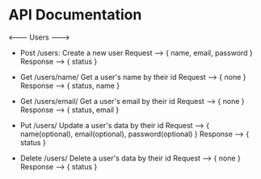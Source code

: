 

# API Documentation

<--- Users --->

- Post /users: 
    Create a new user 
    Request --> { name, email, password }
    Response --> { status }

- Get /users/name/<id>
    Get a user's name by their id 
    Request --> { none }
    Response --> { status, name }

- Get /users/email/<id>
    Get a user's email by their id 
    Request --> { none }
    Response --> { status, email }

- Put /users/<id>
    Update a user's data by their id 
    Request --> { name(optional), email(optional), password(optional) }
    Response --> { status }

- Delete /users/<id>
    Delete a user's data by their id 
    Request --> { none }
    Response --> { status }





